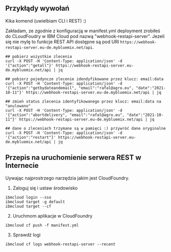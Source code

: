 ## Przykłądy wywołań
Kika komend (uwielbiam CLI i REST) :)

Zakładam, ze zgodnie z konfiguracją w manifest.yml deployment zrobiłeś do CLoudFoudry w IBM Cloud pod nazwą "webhook-restapi-server". Jezeli się nie mylę to funkcje REST API dostępne są pod URI `https://webhook-restapi-server.eu-de.mybluemix.net/api`. 
```
## pobierz wszystkie zlecenia
curl -X POST -H 'Content-Type: application/json' -d '{"action":"getall"}' https://webhook-restapi-server.eu-de.mybluemix.net/api | jq

## pobierz pojedyncze zlecenie idendyfikowane przez klucz: email:data
curl -X POST -H 'Content-Type: application/json' -d '{"action":"getbydateandemail", "email":"rafal@agro.eu", "date":"2021-10-11"}' https://webhook-restapi-server.eu-de.mybluemix.net/api | jq

## zmień status zlecenia identyfikowanego przez klucz: email:data na "anulowano"
curl -X POST -H 'Content-Type: application/json' -d '{"action":"abortdelivery", "email":"rafal@agro.eu", "date":"2021-10-11"}' https://webhook-restapi-server.eu-de.mybluemix.net/api | jq

## dane o zleceniach trzymane są w pamięci :) przywróć dane oryginalne
curl -X POST -H 'Content-Type: application/json' -d '{"action":"restart"}' https://webhook-restapi-server.eu-de.mybluemix.net/api | jq
```

## Przepis na uruchomienie serwera REST w Internecie
Uywając najprostrzego narzędzia jakim jest CloudFoundry.

1. Zaloguj się i ustaw środowisko
```
ibmcloud login --sso
ibmcloud target -g default 
ibmcloud target --cf
```
2. Uruchmom aplikacje w CloudFoundry
```
ibmcloud cf push -f manifest.yml
```
3. Sprawdź logi
```
ibmcloud cf logs webhook-restapi-server --recent
```
